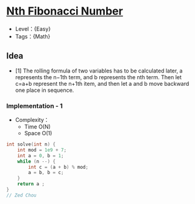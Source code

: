 # [Nth Fibonacci Number](https://binarysearch.com/problems/Nth-Fibonacci-Number)

- Level：{Easy}
- Tags：{Math}

## Idea

- [1] The rolling formula of two variables has to be calculated later, a represents the n−1th term, and b represents the nth term.
Then let c=a+b represent the n+1th item, and then let a and b move backward one place in sequence.

### Implementation - 1

- Complexity：
  - Time O(N)
  - Space O(1)

``` c++
int solve(int n) {
    int mod = 1e9 + 7;
    int a = 0, b = 1;
    while (n --) {
        int c = (a + b) % mod;
        a = b, b = c;
    }
    return a ;
}
// Zed Chou
```

